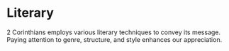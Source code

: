 # Literary

2 Corinthians employs various literary techniques to convey its message. Paying attention to genre, structure, and style enhances our appreciation.


